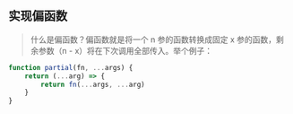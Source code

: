 ## 实现偏函数
> 什么是偏函数？偏函数就是将一个 n 参的函数转换成固定 x 参的函数，剩余参数（n - x）将在下次调用全部传入。举个例子：


```js
function partial(fn, ...args) {
    return (...arg) => {
        return fn(...args, ...arg)
    }
}
```